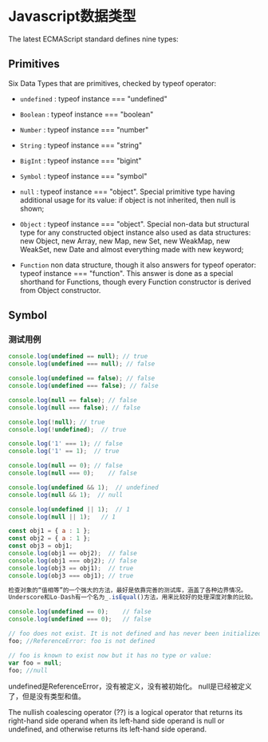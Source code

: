 # Javascript数据类型

The latest ECMAScript standard defines nine types:

## Primitives
Six Data Types that are primitives, checked by typeof operator:
- `undefined` : typeof instance === "undefined"
- `Boolean` : typeof instance === "boolean"
- `Number` : typeof instance === "number"
- `String` : typeof instance === "string"
- `BigInt` : typeof instance === "bigint"
- `Symbol` : typeof instance === "symbol"

- `null` : typeof instance === "object". Special primitive type having additional usage for its value: if object is not inherited, then null is shown;
- `Object` : typeof instance === "object". Special non-data but structural type for any constructed object instance also used as data structures: new Object, new Array, new Map, new Set, new WeakMap, new WeakSet, new Date and almost everything made with new keyword;
- `Function` non data structure, though it also answers for typeof operator: typeof instance === "function". This answer is done as a special shorthand for Functions, though every Function constructor is derived from Object constructor.

## Symbol

### 测试用例
```javascript
console.log(undefined == null); // true
console.log(undefined === null); // false

console.log(undefined == false); // false
console.log(undefined === false); // false

console.log(null == false); // false
console.log(null === false); // false

console.log(!null); // true
console.log(!undefined);  // true

console.log('1' === 1); // false
console.log('1' == 1);  // true

console.log(null == 0); // false
console.log(null === 0);    // false

console.log(undefined && 1);  // undefined
console.log(null && 1);  // null

console.log(undefined || 1);  // 1
console.log(null || 1);   // 1

const obj1 = { a : 1 };
const obj2 = { a : 1 };
const obj3 = obj1;
console.log(obj1 == obj2);  // false
console.log(obj1 === obj2); // false
console.log(obj3 == obj1);  // true
console.log(obj3 === obj1); // true

检查对象的“值相等”的一个强大的方法，最好是依靠完善的测试库，涵盖了各种边界情况。
Underscore和Lo-Dash有一个名为_.isEqual()方法，用来比较好的处理深度对象的比较。

console.log(undefined == 0);    // false
console.log(undefined === 0);   // false

// foo does not exist. It is not defined and has never been initialized:
foo; //ReferenceError: foo is not defined

// foo is known to exist now but it has no type or value:
var foo = null; 
foo; //null
```

undefined是ReferenceError，没有被定义，没有被初始化。
null是已经被定义了，但是没有类型和值。

The nullish coalescing operator (??) is a logical operator that returns its right-hand side operand when its left-hand side operand is null or undefined, and otherwise returns its left-hand side operand.

